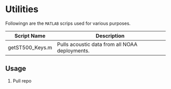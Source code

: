 # Utilities

Followingn are the `MATLAB`  scrips used for various purposes.

Script Name | Description
-----|-----
getST500_Keys.m | Pulls acoustic data from all NOAA deployments.


## Usage

1. Pull repo
   
